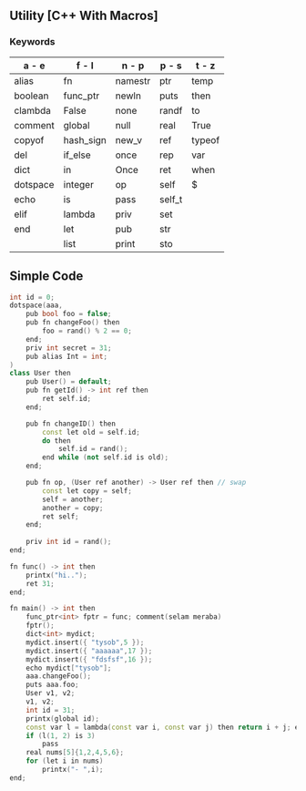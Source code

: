 ## Utility [C++ With Macros]
### Keywords
|   a - e  |   f - l   |  n - p  |  p - s |  t - z |
| -------- | --------- | ------- | ------ | ------ |
| alias    | fn        | namestr | ptr    | temp   |
| boolean  | func_ptr  | newln   | puts   | then   |
| clambda  | False     | none    | randf  | to     |
| comment  | global    | null    | real   | True   |
| copyof   | hash_sign | new_v   | ref    | typeof |
| del      | if_else   | once    | rep    | var    |
| dict     | in        | Once    | ret    | when   |
| dotspace | integer   | op      | self   | $      |
| echo     | is        | pass    | self_t |  |
| elif     | lambda    | priv    | set    |  |
| end      | let       | pub     | str    |  |
|          | list      | print   | sto    |  |
## Simple Code 
```cpp
int id = 0;
dotspace(aaa,
    pub bool foo = false;
    pub fn changeFoo() then
        foo = rand() % 2 == 0;
    end;
    priv int secret = 31;
    pub alias Int = int;
)
class User then
    pub User() = default;
    pub fn getId() -> int ref then
        ret self.id;
    end;

    pub fn changeID() then
        const let old = self.id;
        do then
            self.id = rand();
        end while (not self.id is old);
    end;

    pub fn op, (User ref another) -> User ref then // swap
        const let copy = self;
        self = another;
        another = copy;
        ret self;
    end;
    
    priv int id = rand();
end;

fn func() -> int then
    printx("hi..");
    ret 31;
end;

fn main() -> int then
    func_ptr<int> fptr = func; comment(selam meraba)
    fptr();
    dict<int> mydict;
    mydict.insert({ "tysob",5 });
    mydict.insert({ "aaaaaa",17 });
    mydict.insert({ "fdsfsf",16 });
    echo mydict["tysob"];
    aaa.changeFoo();
    puts aaa.foo;
    User v1, v2;
    v1, v2;
    int id = 31;
    printx(global id);
    const var l = lambda(const var i, const var j) then return i + j; end;
    if (l(1, 2) is 3)
        pass
    real nums[5]{1,2,4,5,6};
    for (let i in nums)
        printx("- ",i);
end;
```
